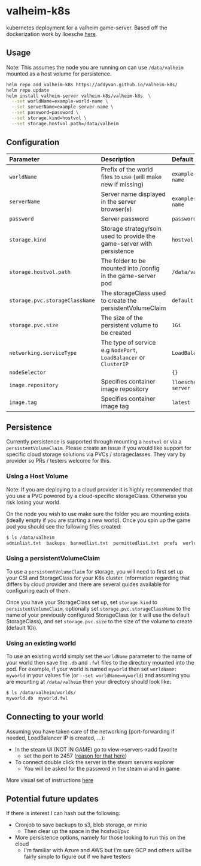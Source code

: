 # valheim-k8s

kubernetes deployment for a valheim game-server. Based off the dockerization work by lloesche [here](https://github.com/lloesche/valheim-server-docker).

## Usage

Note: This assumes the node you are running on can use `/data/valheim` mounted as a host volume for persistence.  

```bash
helm repo add valheim-k8s https://addyvan.github.io/valheim-k8s/
helm repo update
helm install valheim-server valheim-k8s/valheim-k8s  \
  --set worldName=example-world-name \
  --set serverName=example-server-name \
  --set password=password \
  --set storage.kind=hostvol \
  --set storage.hostvol.path=/data/valheim
```

## Configuration

| Parameter                                  | Description                                                            | Default                 |
|:-------------------------------------------|:-----------------------------------------------------------------------|:------------------------|
| `worldName`                                | Prefix of the world files to use (will make new if missing)            | `example-world-name`    |
| `serverName`                               | Server name displayed in the server browser(s)                         | `example-server-name`   |
| `password`                                 | Server password                                                        | `password`              |
| `storage.kind`                             | Storage strategy/soln used to provide the game-server with persistence | `hostvol`               |
| `storage.hostvol.path`                     | The folder to be mounted into /config in the game-server pod           | `/data/valheim`         |
| `storage.pvc.storageClassName`             | The storageClass used to create the persistentVolumeClaim              | `default`               |
| `storage.pvc.size`                         | The size of the persistent volume to be created                        | `1Gi`                   |
| `networking.serviceType`                   | The type of service e.g `NodePort`, `LoadBalancer` or `ClusterIP`      | `LoadBalancer`          |
| `nodeSelector`                             |                                                                        | `{}`                    |
| `image.repository` | Specifies container image repository | `lloesche/valheim-server` |
| `image.tag` | Specifies container image tag | `latest` |

## Persistence

Currently persistence is supported through mounting a `hostvol` or via a `persistentVolumeClaim`. Please create an issue if you would like support for specific cloud storage solutions via PVCs / storageclasses. They vary by provider so PRs / testers welcome for this. 

### Using a Host Volume

Note: If you are deploying to a cloud provider it is highly recommended that you use a PVC powered by a cloud-specific storageClass. Otherwise you risk losing your world.

On the node you wish to use make sure the folder you are mounting exists (ideally empty if you are starting a new world). Once you spin up the game pod you should see the following files created:
```bash
$ ls /data/valheim
adminlist.txt  backups  bannedlist.txt  permittedlist.txt  prefs  worlds
```

### Using a persistentVolumeClaim

To use a `persistentVolumeClaim` for storage, you will need to first set up your CSI and StorageClass for your K8s cluster. Information regarding that differs by cloud provider and there are several guides available for configuring each of them.

Once you have your StorageClass set up, set `storage.kind` to `persistentVolumeClaim`, optionally set `storage.pvc.storageClassName` to the name of your previously configured StorageClass (or it will use the default StorageClass), and set `storage.pvc.size` to the size of the volume to create (default 1Gi).

### Using an existing world

To use an existing world simply set the `worldName` parameter to the name of your world then save the `.db` and `.fwl` files to the directory mounted into the pod. For example, if your world is named `myworld` then set `worldName: myworld` in your values file (or `--set worldName=myworld`) and assuming you are mounting at `/data/valheim` then your directory should look like: 
```bash
$ ls /data/valheim/worlds/
myworld.db  myworld.fwl
```

## Connecting to your world

Assuming you have taken care of the networking (port-forwarding if needed, LoadBalancer IP is created, ...): 
* In the steam UI (NOT IN GAME) go to view->servers->add favorite
  * set the port to 2457 ([reason for that here](https://github.com/lloesche/valheim-server-docker/discussions/32#discussioncomment-371306))
* To connect double click the server in the steam servers explorer
  * You will be asked for the password in the steam ui and in game

More visual set of instructions [here](https://github.com/mbround18/valheim-docker/discussions/51)

## Potential future updates

If there is interest I can hash out the following:
* Cronjob to save backups to s3, blob storage, or minio
  * Then clear up the space in the hostvol/pvc
* More persistence options, namely for those looking to run this on the cloud
  * I'm familiar with Azure and AWS but I'm sure GCP and others will be fairly simple to figure out if we have testers
